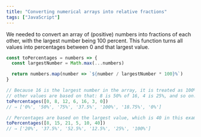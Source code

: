 ```yaml
---
title: "Converting numerical arrays into relative fractions"
tags: ["JavaScript"]
---
```

We needed to convert an array of (positive) numbers into fractions of each other, with the largest number being 100 percent. This function turns all values into percentages between 0 and that largest value.

```js
const toPercentages = numbers => {
  const largestNumber = Math.max(...numbers)

  return numbers.map(number => `${number / largestNumber * 100}%`)
}

// Because 16 is the largest number in the array, it is treated as 100%. All
// other values are based on that: 8 is 50% of 16, 4 is 25%, and so on.
toPercentages([0, 8, 12, 6, 16, 3, 0])
// ⇒ ['0%', '50%', '75%', '37.5%', '100%', '18.75%', '0%']

// Percentages are based on the largest value, which is 40 in this example.
toPercentages([8, 15, 21, 5, 10, 40])
// ⇒ ['20%', '37.5%', '52.5%', '12.5%', '25%', '100%']
```
